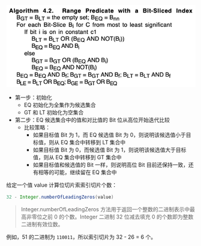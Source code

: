 

![](img-bit-slice-range-encoded-bitmap-algorithm-1.png)

- 第一步：初始化
  - EQ 初始化为全集作为候选集合
  - GT 和 LT 初始化为空集合
- 第二步：EQ 候选集合中的值和对比值的 Bit 位从高位开始迭代比较
  - 比较策略：
    - 如果目标值 Bit 为 1，而 EQ 候选值 Bit 为 0，则说明该候选值小于目标值，则从 EQ 集合中转移到 LT 集合中
    - 如果目标值 Bit 为 0，而候选值 Bit 为 1，则说明该候选值大于目标值，则从 EQ 集合中转移到 GT 集合中
    - 如果目标值和候选值的 Bit 一样，则说明高位 Bit 目前还保持一致，还有相等的可能，继续留在 EQ 集合中



给定一个值 value 计算位切片索索引切片个数：
```java
32 - Integer.numberOfLeadingZeros(value)
```
> Integer.numberOfLeadingZeros 方法用于返回一个整数的二进制表示中最高非零位之前 0 的个数。Integer 二进制 32 位减去填充 0 的个数即为整数二进制有效位数。

例如，51 的二进制为 `110011`，所以索引切片为 32 - 26 = 6 个。
